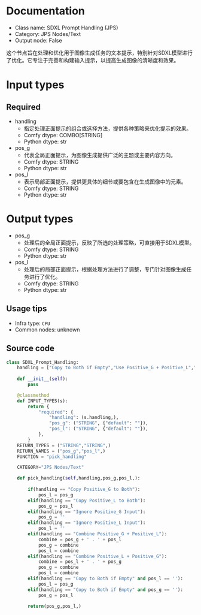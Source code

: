
# Documentation
- Class name: SDXL Prompt Handling (JPS)
- Category: JPS Nodes/Text
- Output node: False

这个节点旨在处理和优化用于图像生成任务的文本提示，特别针对SDXL模型进行了优化。它专注于完善和构建输入提示，以提高生成图像的清晰度和效果。

# Input types
## Required
- handling
    - 指定处理正面提示的组合或选择方法，提供各种策略来优化提示的效果。
    - Comfy dtype: COMBO[STRING]
    - Python dtype: str
- pos_g
    - 代表全局正面提示，为图像生成提供广泛的主题或主要内容方向。
    - Comfy dtype: STRING
    - Python dtype: str
- pos_l
    - 表示局部正面提示，提供更具体的细节或要包含在生成图像中的元素。
    - Comfy dtype: STRING
    - Python dtype: str

# Output types
- pos_g
    - 处理后的全局正面提示，反映了所选的处理策略，可直接用于SDXL模型。
    - Comfy dtype: STRING
    - Python dtype: str
- pos_l
    - 处理后的局部正面提示，根据处理方法进行了调整，专门针对图像生成任务进行了优化。
    - Comfy dtype: STRING
    - Python dtype: str


## Usage tips
- Infra type: `CPU`
- Common nodes: unknown


## Source code
```python
class SDXL_Prompt_Handling:
    handling = ["Copy to Both if Empty","Use Positive_G + Positive_L","Copy Positive_G to Both","Copy Positive_L to Both","Ignore Positive_G Input", "Ignore Positive_L Input", "Combine Positive_G + Positive_L", "Combine Positive_L + Positive_G",]
    
    def __init__(self):
        pass

    @classmethod
    def INPUT_TYPES(s):
        return {
            "required": {
                "handling": (s.handling,),
                "pos_g": ("STRING", {"default": ""}),
                "pos_l": ("STRING", {"default": ""}),
            },
        }
    RETURN_TYPES = ("STRING","STRING",)
    RETURN_NAMES = ("pos_g","pos_l",)
    FUNCTION = "pick_handling"

    CATEGORY="JPS Nodes/Text"

    def pick_handling(self,handling,pos_g,pos_l,):
        
        if(handling == "Copy Positive_G to Both"):
            pos_l = pos_g
        elif(handling == "Copy Positive_L to Both"):
            pos_g = pos_l
        elif(handling == "Ignore Positive_G Input"):
            pos_g = ''
        elif(handling == "Ignore Positive_L Input"):
            pos_l = ''
        elif(handling == "Combine Positive_G + Positive_L"):
            combine = pos_g + ' . ' + pos_l
            pos_g = combine
            pos_l = combine
        elif(handling == "Combine Positive_L + Positive_G"):
            combine = pos_l + ' . ' + pos_g
            pos_g = combine
            pos_l = combine
        elif(handling == "Copy to Both if Empty" and pos_l == ''):
            pos_l = pos_g
        elif(handling == "Copy to Both if Empty" and pos_g == ''):
            pos_g = pos_l

        return(pos_g,pos_l,)

```
